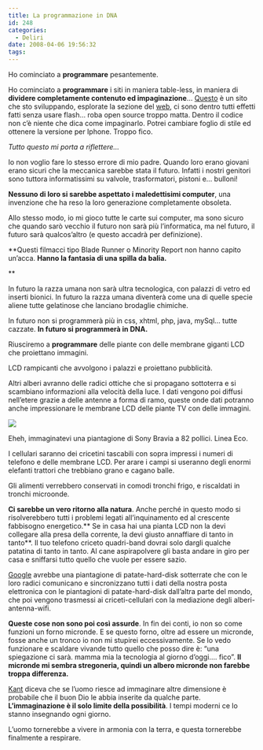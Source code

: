 ```yaml
---
title: La programmazione in DNA
id: 248
categories:
  - Deliri
date: 2008-04-06 19:56:32
tags:
---
```


Ho cominciato a **programmare** pesantemente.</p>

Ho cominciato a **programmare** i siti in maniera table-less, in maniera di **dividere completamente contenuto ed impaginazione**… [Questo](http://studio.sprint24.com/design) è un sito che sto sviluppando, esplorate la sezione del [web](http://studio.sprint24.com/web), ci sono dentro tutti effetti fatti senza usare flash… roba open source
troppo matta. Dentro il codice non c’è niente che dica come impaginarlo. Potrei cambiare foglio di stile ed ottenere la versione
per Iphone. Troppo fico.

_Tutto questo mi porta a riflettere…_

Io non voglio fare lo stesso errore di mio padre. Quando loro erano giovani erano sicuri che la meccanica sarebbe stata il futuro. Infatti i nostri genitori sono tuttora informatissimi su valvole, trasformatori, pistoni e… bulloni!

**Nessuno di loro si sarebbe aspettato i maledettisimi computer**, una invenzione che ha reso la loro generazione completamente obsoleta.

Allo stesso modo, io mi gioco tutte le carte sui computer, ma sono sicuro che quando sarò vecchio il futuro non sarà più l’informatica, ma nel futuro, il futuro sarà qualcos’altro (e questo accadrà per definizione).

**Questi filmacci tipo Blade Runner o Minority Report non hanno capito un’acca. **Hanno la fantasia di una spilla da balia.**

**

In futuro la razza umana non sarà ultra tecnologica, con palazzi di vetro ed inserti bionici. In futuro la razza umana diventerà come una di quelle specie aliene tutte gelatinose che lanciano brodaglie chimiche.

In futuro non si programmerà più in css, xhtml, php, java, mySql… tutte cazzate. **In futuro si programmerà in **DNA**.**

Riusciremo a **programmare** delle piante con delle membrane giganti LCD che proiettano immagini.

LCD rampicanti che avvolgono i palazzi e proiettano pubblicità.

Altri alberi avranno delle radici ottiche che si propagano sottoterra e si scambiano informazioni alla velocità della luce. I dati
vengono poi diffusi nell’etere grazie a delle antenne a forma di ramo, queste onde dati potranno anche impressionare le membrane LCD delle piante TV con delle immagini.

![](http://farm4.static.flickr.com/3477/3274093725_f5031aafb2.jpg)

Eheh, immaginatevi una piantagione di Sony Bravia a 82 pollici. Linea Eco.

I cellulari saranno dei cricetini tascabili con sopra impressi i numeri di telefono e delle membrane LCD. Per arare i campi si useranno degli enormi elefanti trattori che trebbiano grano e cagano balle.

Gli alimenti verrebbero conservati in comodi tronchi frigo, e riscaldati in tronchi microonde.

**Ci sarebbe un vero ritorno alla natura**. Anche perché in questo modo si risolverebbero tutti i problemi legati all’inquinamento ed al crescente fabbisogno energetico.** Se in casa hai una pianta LCD non la devi collegare alla presa della corrente, la devi giusto annaffiare di tanto in tanto**.
Il tuo telefono criceto quadri-band dovrai solo dargli qualche patatina di tanto in tanto. Al cane aspirapolvere gli basta andare in giro per casa e sniffarsi tutto quello che vuole per essere sazio.

[Google](http://www.google.com/googlegulp/) avrebbe una piantagione di patate-hard-disk sotterrate che con le loro radici comunicano e sincronizzano tutti i dati della nostra posta elettronica con le piantagioni di patate-hard-disk dall’altra parte del mondo, che poi vengono trasmessi ai criceti-cellulari con la mediazione degli alberi-antenna-wifi.

**Queste cose non sono poi così assurde**. In fin dei conti, io non so come funzioni un forno micronde. E se questo forno, oltre ad essere un micronde, fosse anche un tronco io non mi stupirei eccessivamente. Se lo vedo funzionare e scaldare vivande tutto quello che posso dire è: “una spiegazione ci sarà. mamma mia la tecnologia al giorno d’oggi…. fico”. **Il micronde mi sembra stregoneria, quindi un albero micronde non farebbe troppa differenza.**

[Kant](http://impazzito.it/it.wikipedia.org/wiki/Immanuel_Kant) diceva che se l’uomo  riesce ad immaginare altre dimensione è probabile che il buon Dio le abbia inserite da qualche parte. **L’immaginazione è il solo limite della possibilità**. I tempi moderni ce lo stanno insegnando ogni giorno.

L’uomo tornerebbe a vivere in armonia con la terra, e questa tornerebbe finalmente a respirare.